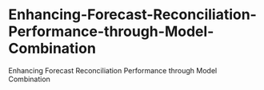 # Enhancing-Forecast-Reconciliation-Performance-through-Model-Combination
Enhancing Forecast Reconciliation Performance through Model Combination
